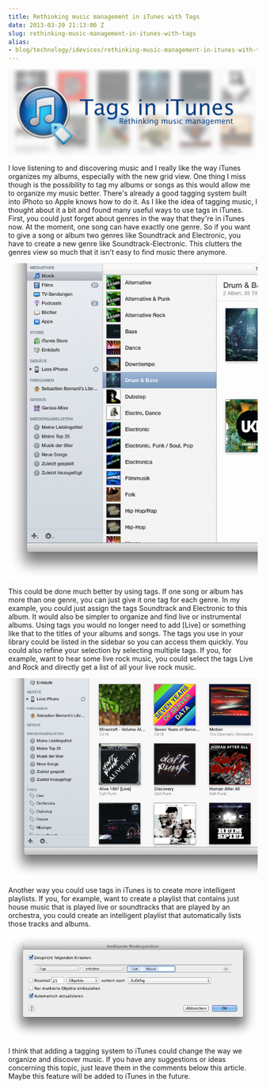 ```yaml
---
title: Rethinking music management in iTunes with Tags
date: 2013-03-20 21:13:00 Z
slug: rethinking-music-management-in-itunes-with-tags
alias:
- blog/technology/idevices/rethinking-music-management-in-itunes-with-tags
---
```


[![Tags in iTunes](assets/2013/03/banner.jpg)](assets/2013/03/banner.jpg)

I love listening to and discovering music and I really like the way iTunes organizes my albums, especially with the new grid view. One thing I miss though is the possibility to tag my albums or songs as this would allow me to organize my music better. There's already a good tagging system built into iPhoto so Apple knows how to do it. As I like the idea of tagging music, I thought about it a bit and found many useful ways to use tags in iTunes. First, you could just forget about genres in the way that they're in iTunes now. At the moment, one song can have exactly one genre. So if you want to give a song or album two genres like Soundtrack and Electronic, you have to create a new genre like Soundtrack-Electronic. This clutters the genres view so much that it isn't easy to find music there anymore.

[![My cluttered genres list](assets/2013/03/cluttered-genres1.jpg)](assets/2013/03/cluttered-genres1.jpg)

This could be done much better by using tags. If one song or album has more than one genre, you can just give it one tag for each genre. In my example, you could just assign the tags Soundtrack and Electronic to this album. It would also be simpler to organize and find live or instrumental albums. Using tags you would no longer need to add [Live] or something like that to the titles of your albums and songs. The tags you use in your library could be listed in the sidebar so you can access them quickly. You could also refine your selection by selecting multiple tags. If you, for example, want to hear some live rock music, you could select the tags Live and Rock and directly get a list of all your live rock music.

[![tags-in-sidebar](assets/2013/03/tags-in-sidebar.jpg)](assets/2013/03/tags-in-sidebar.jpg)

Another way you could use tags in iTunes is to create more intelligent playlists. If you, for example, want to create a playlist that contains just house music that is played live or soundtracks that are played by an orchestra, you could create an intelligent playlist that automatically lists those tracks and albums.

[![intelligent-playlist](assets/2013/03/intelligent-playlist.jpg)](assets/2013/03/intelligent-playlist.jpg)

I think that adding a tagging system to iTunes could change the way we organize and discover music. If you have any suggestions or ideas concerning this topic, just leave them in the comments below this article. Maybe this feature will be added to iTunes in the future.
